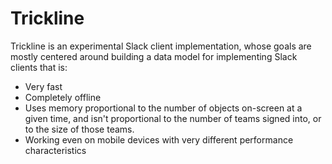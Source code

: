 # Trickline

Trickline is an experimental Slack client implementation, whose goals are mostly centered around building a data model for implementing Slack clients that is:

* Very fast
* Completely offline
* Uses memory proportional to the number of objects on-screen at a given time, and isn't proportional to the number of teams signed into, or to the size of those teams.
* Working even on mobile devices with very different performance characteristics
